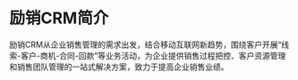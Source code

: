 # 励销CRM简介

励销CRM从企业销售管理的需求出发，结合移动互联网新趋势，围绕客户开展“线索-客户-商机-合同-回款”等业务活动，为企业提供销售过程把控、客户资源管理和销售团队管理的一站式解决方案，致力于提高企业销售业绩。

